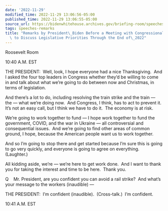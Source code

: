 ```yaml
---
date: '2022-11-29'
modified_time: 2022-11-29 13:06:56-05:00
published_time: 2022-11-29 13:06:55-05:00
source_url: https://bidenwhitehouse.archives.gov/briefing-room/speeches-remarks/2022/11/29/remarks-by-president-biden-before-a-meeting-with-congressional-leadership-to-discuss-legislative-priorities-through-the-end-of-2022/
tags: speeches-remarks
title: "Remarks by President\_Biden Before a Meeting with Congressional Leadership\
  \ to Discuss Legislative Priorities Through the End of\_2022"
---
```

 
Roosevelt Room

10:40 A.M. EST

THE PRESIDENT:  Well, look, I hope everyone had a nice Thanksgiving. 
And I asked the four top leaders in Congress whether they’d be willing
to come in and talk about what we’re going to do between now and
Christmas, in terms of legislation.

And there’s a lot to do, including resolving the train strike and the
train — the — what we’re doing now.  And Congress, I think, has to act
to prevent it.  It’s not an easy call, but I think we have to do it. 
The economy is at risk. 

We’re going to work together to fund — I hope work together to fund the
government, COVID, and the war in Ukraine — all controversial and
consequential issues.  And we’re going to find other areas of common
ground, I hope, because the American people want us to work together. 

And so I’m going to stop there and get started because I’m sure this is
going to go very quickly, and everyone is going to agree on everything. 
(Laughter.)

All kidding aside, we’re — we’re here to get work done.  And I want to
thank you for taking the interest and time to be here.  Thank you.

Q    Mr. President, are you confident you can avoid a rail strike?  And
what’s your message to the workers (inaudible) —

THE PRESIDENT:  I’m confident (inaudible).  (Cross-talk.)  I’m
confident.

10:41 A.M. EST

